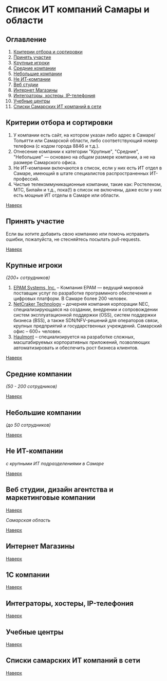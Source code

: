 # Список ИТ компаний Самары и области

## Оглавление
1. [Критерии отбора и сортировки](#Критерии-отбора-и-сортировки)
1. [Принять участие](#Принять-участие)
1. [Крупные игроки](#Крупные-игроки)
1. [Средние компании](#Средние-компании)
1. [Небольшие компании](#Небольшие-компании)
1. [Не ИТ-компании](#Не-ИТ-компании)
1. [Веб студии](#Веб-студии-дизайн-агентства-и-маркетинговые-компании)
1. [Интернет Магазины](#Интернет-Магазины)
1. [Интеграторы, хостеры, IP-телефония](#Интеграторы-хостеры-ip-телефония)
1. [Учебные центры](#Учебные-центры)
1. [Списки Самарских ИТ компаний в сети](#Списки-саратовских-ИТ-компаний-в-сети)


## Критерии отбора и сортировки
1. У компании есть сайт, на котором указан либо адрес в Самаре/Тольятти или Самарской области, либо соответствующий номер телефона (с кодом города 8846 и т.д.).
1. Отнесение компании к категории "Крупные", "Средние", "Небольшие" — основано на *общем* размере компании, а не на размере Самарского офиса.
1. Не ИТ-компании включаются в список, если у них есть ИТ отдел в Самаре, имеющий в штате специалистов распространенных ИТ-профессий.
1. Чистые телекоммуникационные компании, такие как: Ростелеком, МТС, Билайн и т.д., пока(!) в список не включены, даже если у них есть мощные ИТ отделы в Самаре или области.

[Наверх](#Оглавление)


## Принять участие
Если вы хотите добавить свою компанию или помочь исправить ошибки, пожалуйста, не стесняйтесь посылать pull-requests.

[Наверх](#Оглавление)


## Крупные игроки
_(200+ сотрудников)_
1. [EPAM Systems, Inc.](https://www.epam.com/) – Компания EPAM — ведущий мировой поставщик услуг по разработке программного обеспечения и цифровых платформ. В Самаре более 200 человек.
1. [NetCraker Technology](https://www.netcracker.com/) – дочерняя компания корпорации NEC, специализирующаяся на создании, внедрении и сопровождении систем эксплуатационной поддержки (OSS), систем поддержки бизнеса (BSS), а также SDN/NFV-решений для операторов связи, крупных предприятий и государственных учреждений. Самарский офис – 600+ человек.
1. [Haulmont](https://www.haulmont.ru/) – специализируется на разработке сложных, масштабируемых корпоративных приложений, позволяющих автоматизировать и обеспечить рост бизнеса клиентов.

[Наверх](#Оглавление)


## Средние компании
_(50 - 200 сотрудников)_

[Наверх](#Оглавление)


## Небольшие компании
_(до 50 сотрудников)_

[Наверх](#Оглавление)


## Не ИТ-компании
_с крупными ИТ подразделениями в Самаре_

[Наверх](#Оглавление)


## Веб студии, дизайн агентства и маркетинговые компании

[Наверх](#Оглавление)

_Самарская область_

[Наверх](#Оглавление)


## Интернет Магазины

[Наверх](#Оглавление)


## 1С компании

[Наверх](#Оглавление)


## Интеграторы, хостеры, IP-телефония

[Наверх](#Оглавление)


## Учебные центры

[Наверх](#Оглавление)

## Списки самарских ИТ компаний в сети

[Наверх](#Оглавление)
